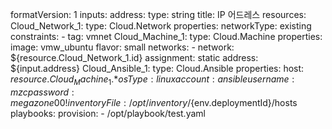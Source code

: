 formatVersion: 1
inputs:
  address:
    type: string
    title: IP 어드레스
resources:
  Cloud_Network_1:
    type: Cloud.Network
    properties:
      networkType: existing
      constraints:
        - tag: vmnet
  Cloud_Machine_1:
    type: Cloud.Machine
    properties:
      image: vmw_ubuntu
      flavor: small
      networks:
        - network: ${resource.Cloud_Network_1.id}
          assignment: static
          address: ${input.address}
  Cloud_Ansible_1:
    type: Cloud.Ansible
    properties:
      host: ${resource.Cloud_Machine_1.*}
      osType: linux
      account: ansible
      username: mzc
      password: megazone00!
      inventoryFile: /opt/inventory/${env.deploymentId}/hosts
      playbooks:
        provision:
          - /opt/playbook/test.yaml

